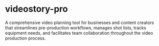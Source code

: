 # videostory-pro
A comprehensive video planning tool for businesses and content creators that streamlines pre-production workflows, manages shot lists, tracks equipment needs, and facilitates team collaboration throughout the video production process.
